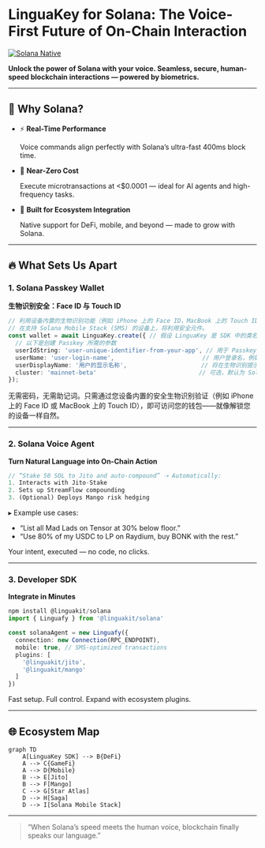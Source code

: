 # LinguaKey for Solana: The Voice-First Future of On-Chain Interaction

[![Solana Native](https://img.shields.io/badge/Built_for-Solana-14f195?logo=solana&logoColor=fff)](https://solana.com)



**Unlock the power of Solana with your voice. Seamless, secure, human-speed blockchain interactions — powered by biometrics.**



------



## **🚀 Why Solana?**





- ⚡ **Real-Time Performance**

  Voice commands align perfectly with Solana’s ultra-fast 400ms block time.

- 💸 **Near-Zero Cost**

  Execute microtransactions at <$0.0001 — ideal for AI agents and high-frequency tasks.

- 🧩 **Built for Ecosystem Integration**

  Native support for DeFi, mobile, and beyond — made to grow with Solana.





------





## **🔥 What Sets Us Apart**







### **1. Solana Passkey Wallet**





**生物识别安全：Face ID 与 Touch ID**

```typescript
// 利用设备内置的生物识别功能（例如 iPhone 上的 Face ID，MacBook 上的 Touch ID）
// 在支持 Solana Mobile Stack (SMS) 的设备上，将利用安全元件。
const wallet = await LinguaKey.create({ // 假设 LinguaKey 是 SDK 中的类名
  // 以下是创建 Passkey 所需的参数
  userIdString: 'user-unique-identifier-from-your-app', // 用于 Passkey 的唯一用户标识
  userName: 'user-login-name',                         // 用户登录名，例如邮箱
  userDisplayName: '用户的显示名称',                     // 将在生物识别提示中显示给用户
  cluster: 'mainnet-beta'                             // 可选，默认为 Solana 主网
});
```

无需密码，无需助记词。只需通过您设备内置的安全生物识别验证（例如 iPhone 上的 Face ID 或 MacBook 上的 Touch ID），即可访问您的钱包——就像解锁您的设备一样自然。



------





### **2. Solana Voice Agent**





**Turn Natural Language into On-Chain Action**

```rust
// “Stake 50 SOL to Jito and auto-compound” ➝ Automatically:
1. Interacts with Jito-Stake
2. Sets up StreamFlow compounding
3. (Optional) Deploys Mango risk hedging
```

▸ Example use cases:



- “List all Mad Lads on Tensor at 30% below floor.”
- “Use 80% of my USDC to LP on Raydium, buy BONK with the rest.”





Your intent, executed — no code, no clicks.



------





### **3. Developer SDK**





**Integrate in Minutes**

```typescript
npm install @linguakit/solana
import { Linguafy } from '@linguakit/solana'

const solanaAgent = new Linguafy({
  connection: new Connection(RPC_ENDPOINT),
  mobile: true, // SMS-optimized transactions
  plugins: [
    '@linguakit/jito',
    '@linguakit/mango'
  ]
})
```

Fast setup. Full control. Expand with ecosystem plugins.



------





## **🌐 Ecosystem Map**



```mermaid
graph TD
    A[LinguaKey SDK] --> B{DeFi}
    A --> C{GameFi}
    A --> D{Mobile}
    B --> E[Jito]
    B --> F[Mango]
    C --> G[Star Atlas]
    D --> H[Saga]
    D --> I[Solana Mobile Stack]
```

------



> “When Solana’s speed meets the human voice, blockchain finally speaks our language.”
